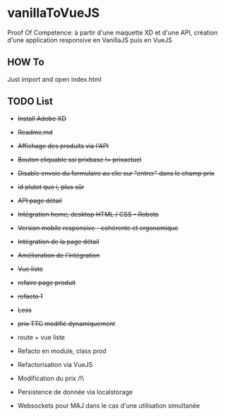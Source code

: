 # vanillaToVueJS

Proof Of Competence: à partir d'une maquette XD et d'une API, création d'une application responsive en VanillaJS puis en VueJS

## HOW To

Just import and open index.html

## TODO List

* ~~Install Adobe XD~~
* ~~Readme.md~~
* ~~Affichage des produits via l'API~~
* ~~Bouton cliquable ssi prixbase != prixactuel~~
* ~~Disable envoie du formulaire au clic sur "entrer" dans le champ prix~~
* ~~id plutot que i, plus sûr~~
* ~~API page détail~~
* ~~Intégration home, desktop HTML / CSS - Roboto~~
* ~~Version mobile responsive - cohérente et ergonomique~~
* ~~Intégration de la page détail~~
* ~~Amélioration de l'intégration~~
* ~~Vue liste~~

* ~~refaire page produit~~
* ~~refacto 1~~
* ~~Less~~
* ~~prix TTC modifié dynamiquement~~

* route + vue liste
* Refacto en module, class prod

* Refactorisation via VueJS

* Modification du prix /!\
* Persistence de donnée via localstorage
* Websockets pour MAJ dans le cas d'une utilisation simultanée